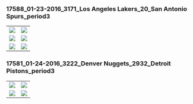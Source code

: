<h3>17588_01-23-2016_3171_Los Angeles Lakers_20_San Antonio Spurs_period3</h3>

<table>
  <tr>
    <td><img src='./src/LAL_SAS_P1.gif'></td>
    <td><img src='./src/LAL_SAS_V1.gif'></td>
  </tr>
  <tr>
    <td><img src='./src/LAL_SAS_P2.gif'></td>
    <td><img src='./src/LAL_SAS_V2.gif'></td>
  </tr>
  <tr>
    <td><img src='./src/LAL_SAS_P3.gif'></td>
    <td><img src='./src/LAL_SAS_V3.gif'></td>
  </tr>
</table>

<h3>17581_01-24-2016_3222_Denver Nuggets_2932_Detroit Pistons_period3</h3>

<table>
  <tr>
    <td><img src='./src/DET_DEN_P1.gif'></td>
    <td><img src='./src/DET_DEN_V1.gif'></td>
  </tr>
  <tr>
    <td><img src='./src/DET_DEN_P2.gif'></td>
    <td><img src='./src/DET_DEN_V2.gif'></td>
  </tr>
</table>
